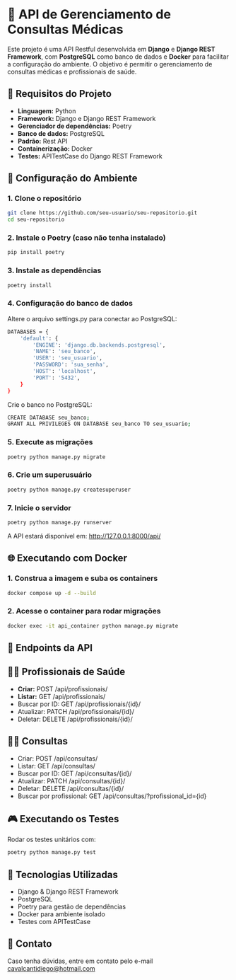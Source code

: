 # 🚀 API de Gerenciamento de Consultas Médicas

Este projeto é uma API Restful desenvolvida em **Django** e **Django REST Framework**, com **PostgreSQL** como banco de dados e **Docker** para facilitar a configuração do ambiente. O objetivo é permitir o gerenciamento de consultas médicas e profissionais de saúde.

## 📄 **Requisitos do Projeto**

- **Linguagem:** Python  
- **Framework:** Django e Django REST Framework  
- **Gerenciador de dependências:** Poetry  
- **Banco de dados:** PostgreSQL  
- **Padrão:** Rest API  
- **Containerização:** Docker  
- **Testes:** APITestCase do Django REST Framework  

## 🏢 **Configuração do Ambiente**

### 1. **Clone o repositório**
```bash
git clone https://github.com/seu-usuario/seu-repositorio.git
cd seu-repositorio
```
### 2. Instale o Poetry (caso não tenha instalado)
```bash
pip install poetry
```
### 3. Instale as dependências
```bash
poetry install
```
### 4. Configuração do banco de dados
Altere o arquivo settings.py para conectar ao PostgreSQL:
```bash
DATABASES = {
    'default': {
        'ENGINE': 'django.db.backends.postgresql',
        'NAME': 'seu_banco',
        'USER': 'seu_usuario',
        'PASSWORD': 'sua_senha',
        'HOST': 'localhost',
        'PORT': '5432',
    }
}
```
Crie o banco no PostgreSQL:
```bash
CREATE DATABASE seu_banco;
GRANT ALL PRIVILEGES ON DATABASE seu_banco TO seu_usuario;
```
### 5. Execute as migrações
```bash
poetry python manage.py migrate
```
### 6. Crie um superusuário
```bash
poetry python manage.py createsuperuser
````
### 7. Inicie o servidor
```bash
poetry python manage.py runserver
```
A API estará disponível em: http://127.0.0.1:8000/api/

## 🌐 Executando com Docker

### 1. Construa a imagem e suba os containers
```bash
docker compose up -d --build
```
### 2. Acesse o container para rodar migrações
```bash
docker exec -it api_container python manage.py migrate
```

## 🎲 Endpoints da API

## 👩‍🏥 Profissionais de Saúde
- **Criar:** POST /api/profissionais/
- **Listar:** GET /api/profissionais/
- Buscar por ID: GET /api/profissionais/{id}/
- Atualizar: PATCH /api/profissionais/{id}/
- Deletar: DELETE /api/profissionais/{id}/

## 👨‍⚕️ Consultas
- Criar: POST /api/consultas/
- Listar: GET /api/consultas/
- Buscar por ID: GET /api/consultas/{id}/
- Atualizar: PATCH /api/consultas/{id}/
- Deletar: DELETE /api/consultas/{id}/
- Buscar por profissional: GET /api/consultas/?profissional_id={id}

## 🎮 Executando os Testes

Rodar os testes unitários com:
```bash
poetry python manage.py test
```

## 📝 Tecnologias Utilizadas
- Django & Django REST Framework
- PostgreSQL
- Poetry para gestão de dependências
- Docker para ambiente isolado
- Testes com APITestCase

## 📢 Contato

Caso tenha dúvidas, entre em contato pelo e-mail cavalcantidiego@hotmail.com

